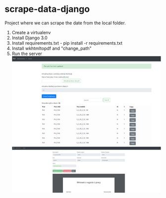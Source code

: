 # scrape-data-django
Project where we can scrape the date from the local folder. 
1. Create a virtualenv
2. Install Django 3.0
3. Install requirements.txt - pip install -r requirements.txt
4. Install wkhtmltopdf and "change_path"
4. Run the server
![alt text](https://raw.githubusercontent.com/marcmas/scrape-data-django/master/scrape.png)
![alt text](https://raw.githubusercontent.com/marcmas/scrape-data-django/master/statements.png)
